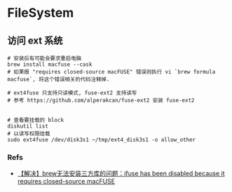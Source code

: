 # FileSystem

## 访问 ext 系统
```shell
# 安装后有可能会要求重启电脑
brew install macfuse --cask
# 如果报 "requires closed-source macFUSE" 错误则执行 vi `brew formula macfuse`, 将这个错误相关的代码注释掉. 

# ext4fuse 只支持只读模式, fuse-ext2 支持读写
# 参考 https://github.com/alperakcan/fuse-ext2 安装 fuse-ext2


# 查看要挂载的 block
diskutil list 
# 以读写权限挂载
sudo ext4fuse /dev/disk3s1 ~/tmp/ext4_disk3s1 -o allow_other
```

### Refs
* [【解决】brew无法安装三方库的问题：ifuse has been disabled because it requires closed-source macFUSE](https://blog.csdn.net/qq_27806965/article/details/122842894)